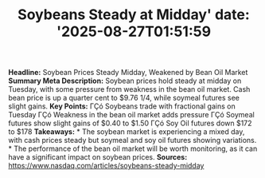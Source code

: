 ﻿---
title: "Soybeans Steady at Midday'
date: '2025-08-27T01:51:59"
category: "Markets"
summary: ""
slug: "soybeans steady at midday"
source_urls:
  - "https://www.nasdaq.com/articles/soybeans-steady-midday"
seo:
  title: "Soybeans Steady at Midday | Hash n Hedge'
  description: '"
  keywords: ["news", "markets", "brief"]
---
**Headline:** Soybean Prices Steady Midday, Weakened by Bean Oil Market  **Summary Meta Description:** Soybean prices hold steady at midday on Tuesday, with some pressure from weakness in the bean oil market. Cash bean price is up a quarter cent to $9.76 1/4, while soymeal futures see slight gains.  **Key Points:**  ΓÇó Soybeans trade with fractional gains on Tuesday ΓÇó Weakness in the bean oil market adds pressure ΓÇó Soymeal futures show slight gains of $0.40 to $1.50 ΓÇó Soy Oil futures down $172 to $178  **Takeaways:**  * The soybean market is experiencing a mixed day, with cash prices steady but soymeal and soy oil futures showing variations. * The performance of the bean oil market will be worth monitoring, as it can have a significant impact on soybean prices.  **Sources:**  https://www.nasdaq.com/articles/soybeans-steady-midday 

